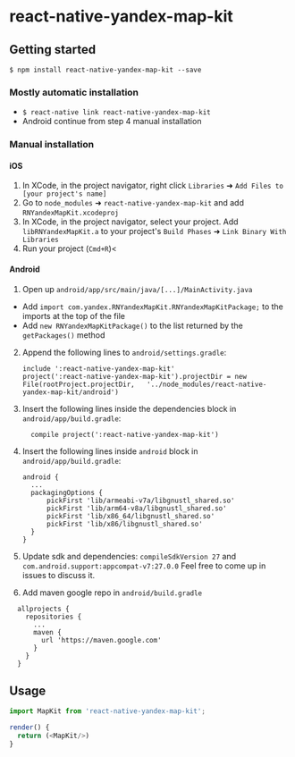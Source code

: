 # react-native-yandex-map-kit

## Getting started

`$ npm install react-native-yandex-map-kit --save`

### Mostly automatic installation

* `$ react-native link react-native-yandex-map-kit`
* Android continue from step 4 manual installation

### Manual installation

#### iOS

1.  In XCode, in the project navigator, right click `Libraries` ➜ `Add Files to [your project's name]`
2.  Go to `node_modules` ➜ `react-native-yandex-map-kit` and add `RNYandexMapKit.xcodeproj`
3.  In XCode, in the project navigator, select your project. Add `libRNYandexMapKit.a` to your project's `Build Phases` ➜ `Link Binary With Libraries`
4.  Run your project (`Cmd+R`)<

#### Android

1.  Open up `android/app/src/main/java/[...]/MainActivity.java`

* Add `import com.yandex.RNYandexMapKit.RNYandexMapKitPackage;` to the imports at the top of the file
* Add `new RNYandexMapKitPackage()` to the list returned by the `getPackages()` method

2.  Append the following lines to `android/settings.gradle`:
    ```
    include ':react-native-yandex-map-kit'
    project(':react-native-yandex-map-kit').projectDir = new File(rootProject.projectDir, 	'../node_modules/react-native-yandex-map-kit/android')
    ```
3.  Insert the following lines inside the dependencies block in `android/app/build.gradle`:
    ```
      compile project(':react-native-yandex-map-kit')
    ```
4.  Insert the following lines inside `android` block in `android/app/build.gradle`:
    ```
    android {
      ...
      packagingOptions {
          pickFirst 'lib/armeabi-v7a/libgnustl_shared.so'
          pickFirst 'lib/arm64-v8a/libgnustl_shared.so'
          pickFirst 'lib/x86_64/libgnustl_shared.so'
          pickFirst 'lib/x86/libgnustl_shared.so'
      }
    }
    ```
5. Update sdk and dependencies: `compileSdkVersion 27` and `com.android.support:appcompat-v7:27.0.0`
Feel free to come up in issues to discuss it.

6. Add maven google repo in `android/build.gradle`
  ```
    allprojects {
      repositories {
        ...
        maven {
          url 'https://maven.google.com'
        }
      }
    }
  ```

## Usage

```javascript
import MapKit from 'react-native-yandex-map-kit';

render() {
  return (<MapKit/>)
}
```
